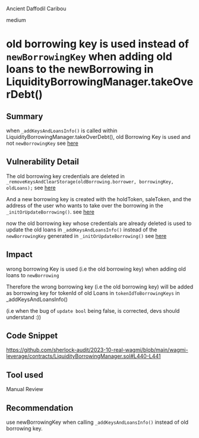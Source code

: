 Ancient Daffodil Caribou

medium

# old borrowing key is used instead of `newBorrowingKey` when adding old loans to the newBorrowing in LiquidityBorrowingManager.takeOverDebt()
## Summary
when `_addKeysAndLoansInfo()` is called within LiquidityBorrowingManager.takeOverDebt(), old Borrowing Key is used and not `newBorrowingKey`  see [here](https://github.com/sherlock-audit/2023-10-real-wagmi/blob/main/wagmi-leverage/contracts/LiquidityBorrowingManager.sol#L440-L441)


## Vulnerability Detail
The old borrowing key credentials are deleted in  `_removeKeysAndClearStorage(oldBorrowing.borrower, borrowingKey, oldLoans);` see  [here](https://github.com/sherlock-audit/2023-10-real-wagmi/blob/main/wagmi-leverage/contracts/LiquidityBorrowingManager.sol#L429)

And a new borrowing key is created with the holdToken, saleToken, and the address of the user who wants to take over the borrowing in the `_initOrUpdateBorrowing()`. see [here](https://github.com/sherlock-audit/2023-10-real-wagmi/blob/main/wagmi-leverage/contracts/LiquidityBorrowingManager.sol#L430-L439)


now the old borrowing key whose credentials are already deleted is used to update the old loans in `_addKeysAndLoansInfo()` instead of the `newBorrowingKey` generated in  `_initOrUpdateBorrowing()` see [here](https://github.com/sherlock-audit/2023-10-real-wagmi/blob/main/wagmi-leverage/contracts/LiquidityBorrowingManager.sol#L440-L441)

## Impact
wrong borrowing Key is used (i.e the old borrowing key) when adding old loans to `newBorrowing` 

Therefore the wrong borrowing key (i.e the old borrowing key) will be added as borrowing key for tokenId of old Loans in `tokenIdToBorrowingKeys` in _addKeysAndLoansInfo()

(i.e when the bug of `update bool` being false, is corrected, devs should understand :))

## Code Snippet
https://github.com/sherlock-audit/2023-10-real-wagmi/blob/main/wagmi-leverage/contracts/LiquidityBorrowingManager.sol#L440-L441
## Tool used

Manual Review

## Recommendation
use newBorrowingKey when calling  `_addKeysAndLoansInfo()` instead of old borrowing key.